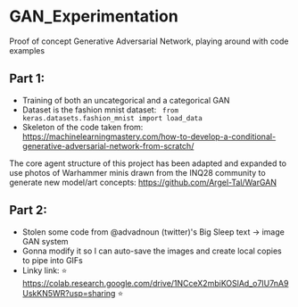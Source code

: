 # GAN_Experimentation
Proof of concept Generative Adversarial Network, playing around with code examples

## Part 1:
- Training of both an uncategorical and a categorical GAN
- Dataset is the fashion mnist dataset: <code> from keras.datasets.fashion_mnist import load_data </code>
- Skeleton of the code taken from: https://machinelearningmastery.com/how-to-develop-a-conditional-generative-adversarial-network-from-scratch/

The core agent structure of this project has been adapted and expanded to use photos of Warhammer minis drawn from the INQ28 community to generate new model/art concepts: https://github.com/Argel-Tal/WarGAN

## Part 2:
- Stolen some code from @advadnoun (twitter)'s Big Sleep text -> image GAN system
- Gonna modify it so I can auto-save the images and create local copies to pipe into GIFs
- Linky link: ⭐ https://colab.research.google.com/drive/1NCceX2mbiKOSlAd_o7IU7nA9UskKN5WR?usp=sharing ⭐
